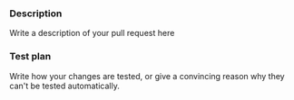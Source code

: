### Description

Write a description of your pull request here

### Test plan

Write how your changes are tested, or give a convincing reason why they can't be tested automatically.
